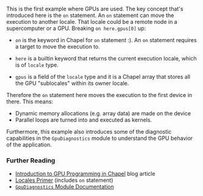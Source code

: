 This is the first example where GPUs are used. The key concept that's introduced
here is the `on` statement. An `on` statement can move the execution to another
locale. That locale could be a remote node in a supercomputer or a GPU. Breaking
`on here.gpus[0]` up:

- `on` is the keyword in Chapel for `on` statement :). An `on` statement
  requires a target to move the execution to.

- `here` is a builtin keyword that returns the current execution locale, which
  is of `locale` type.

- `gpus` is a field of the `locale` type and it is a Chapel array that stores
  all the GPU "sublocales" within its owner locale.

Therefore the `on` statement here moves the execution to the first device in
there. This means:

- Dynamic memory allocations (e.g. array data) are made on the device
- Parallel loops are turned into and executed as kernels.

Furthermore, this example also introduces some of the diagnostic capabilities in
the `GpuDiagnostics` module to understand the GPU behavior of the application.


### Further Reading

- [Introduction to GPU Programming in
  Chapel](https://chapel-lang.org/blog/posts/intro-to-gpus/) blog article
- [Locales Primer](https://chapel-lang.org/docs/main/primers/locales.html)
  (includes `on` statement)
- [`GpuDiagnostics` Module
  Documentation](https://chapel-lang.org/docs/main/modules/standard/GpuDiagnostics.html)
